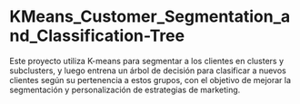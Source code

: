 # KMeans_Customer_Segmentation_and_Classification-Tree
Este proyecto utiliza K-means para segmentar a los clientes en clusters y subclusters, y luego entrena un árbol de decisión para clasificar a nuevos clientes según su pertenencia a estos grupos, con el objetivo de mejorar la segmentación y personalización de estrategias de marketing.
